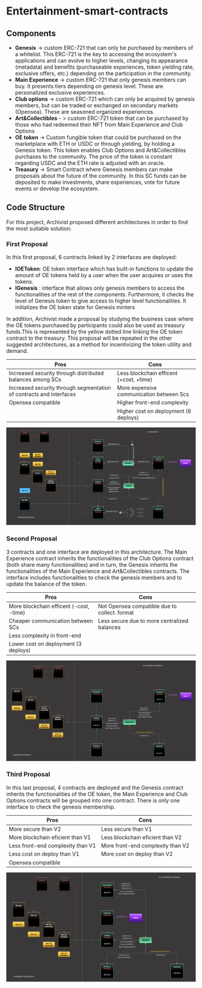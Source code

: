 # Entertainment-smart-contracts

## Components
- **Genesis** -> custom ERC-721 that can only be purchased by members of a whitelist. This ERC-721 is the key to accessing the ecosystem's applications and can evolve to higher levels, changing its appearance (metadata) and benefits (purchaseable experiences, token yielding rate, exclusive offers, etc.) depending on the participation in the community.
- **Main Experience** -> custom ERC-721 that only genesis members can buy. It presents tiers depending on genesis level. These are personalized exclusive experiences.
- **Club options** -> custom ERC-721 which can only be acquired by genesis members, but can be traded or exchanged on secondary markets (Opensea). These are seasoned organized experiences.
- **Art&Collectibles** - > custom ERC-721 token that can be purchased by those who had redeemed their NFT from Main Experience and Club Options
- **OE token** -> Custom fungible token that could be purchased on the marketplace with ETH or USDC or through yielding, by holding a Genesis token. This token enables Club Options and Art&Collectibles purchases to the community. The price of the token is constant regarding USDC and the ETH rate is adjusted with an oracle.
- **Treasury** -> Smart Contract where Genesis members can make proposals about the future of the community. In this SC funds can be deposited to make investments, share experiences, vote for future events or develop the ecosystem.

## Code Structure
For this project, Archivist proposed different architectures in order to find the most suitable solution:
### First Proposal
In this first proposal, 6 contracts linked by 2 interfaces are deployed:
- **IOEToken**: OE token interface which has built-in functions to update the amount of OE tokens held by a user when the user acquires or uses the tokens.
- **IGenesis** : interface that allows only genesis members to access the functionalities of the rest of the components. Furthermore, it checks the level of Genesis token to give access to higher level functionalities. It initializes the OE token state for Genesis minters

In addition, Archivist made a proposal by studying the business case where the OE tokens purchased by participants could also be used as treasury funds.This is represented by the yellow dotted line linking the OE token contract to the treasury. This proposal will be repeated in the other suggested architectures, as a method for incentivizing the token utility and demand.

**Pros** | **Cons**
--- | --- 
Increased security through distributed balances among SCs | Less blockchain efficent (+cost, +time)
Increased security through segmentation of contracts and interfaces| More expensive communication between Scs
Opensea compatible| Higher front-end complexity
  &nbsp; | Higher cost on deployment (6 deploys)

![alt text](https://github.com/ArchivistDevelopers/Entertainment-smart-contracts/blob/main/Dependencies_v1.png?raw=true)
### Second Proposal
3 contracts and one interface are deployed in this architecture. The Main Experience contract inherits the functionalities of the Club Options contract (both share many functionalities) and in turn, the Genesis inherits the functionalities of the Main Experience and Art&Collectibles contracts. The interface includes functionalities to check the genesis members and to update the balance of the token.

**Pros** | **Cons**
--- | --- 
More blockchain efficent (-cost, -time) | Not Opensea compatible due to collect. format
Cheaper communication between SCs| Less secure due to more centralized balances
Less complexity in front-end| 
Lower cost on deployment (3 deploys) | 

![alt text](https://github.com/ArchivistDevelopers/Entertainment-smart-contracts/blob/main/Dependencies_v2.png?raw=true)
### Third Proposal
In this last proposal, 4 contracts are deployed and the Genesis contract inherits the functionalities of the OE token, the Main Experience and Club Options contracts will be grouped into one contract. There is only one interface to check the genesis membership.

**Pros** | **Cons**
--- | --- 
More secure than V2|  Less secure than V1
More blockchain eficient than V1| Less blockchain eficient than V2
Less front-end complexity than V1| More front-end complexity than V2
Less cost on deploy than V1 | More cost on deploy than V2
Opensea compatible|

![alt text](https://github.com/ArchivistDevelopers/Entertainment-smart-contracts/blob/main/Dependencies_v3.png?raw=true)




































